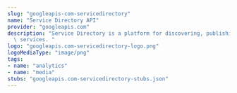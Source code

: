 ```yaml
---
slug: "googleapis-com-servicedirectory"
name: "Service Directory API"
provider: "googleapis.com"
description: "Service Directory is a platform for discovering, publishing, and connecting\
  \ services. "
logo: "googleapis.com-servicedirectory-logo.png"
logoMediaType: "image/png"
tags:
- name: "analytics"
- name: "media"
stubs: "googleapis.com-servicedirectory-stubs.json"
---
```

